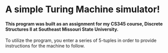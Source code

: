 <h1> A simple Turing Machine simulator! </h1>

<h4> This program was built as an assignment for my CS345 course, Discrete Structures II at Southeast Missouri State University. </h4>
  
To utilize the program, you enter a series of 5-tuples in order to provide instructions for the machine to follow.
  
